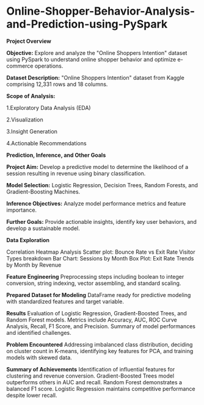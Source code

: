 # Online-Shopper-Behavior-Analysis-and-Prediction-using-PySpark
**Project Overview**

**Objective:** Explore and analyze the "Online Shoppers Intention" dataset using PySpark to understand online shopper behavior and optimize e-commerce operations.

**Dataset Description:** "Online Shoppers Intention" dataset from Kaggle comprising 12,331 rows and 18 columns.

**Scope of Analysis:**

 1.Exploratory Data Analysis (EDA)
 
 2.Visualization
 
 3.Insight Generation
 
 4.Actionable Recommendations
 
**Prediction, Inference, and Other Goals**

**Project Aim:** Develop a predictive model to determine the likelihood of a session resulting in revenue using binary classification.

**Model Selection:** Logistic Regression, Decision Trees, Random Forests, and Gradient-Boosting Machines.

**Inference Objectives:** Analyze model performance metrics and feature importance.

**Further Goals:** Provide actionable insights, identify key user behaviors, and develop a sustainable model.

**Data Exploration**

Correlation Heatmap Analysis
Scatter plot: Bounce Rate vs Exit Rate
Visitor Types breakdown
Bar Chart: Sessions by Month
Box Plot: Exit Rate Trends by Month by Revenue

**Feature Engineering**
Preprocessing steps including boolean to integer conversion, string indexing, vector assembling, and standard scaling.

**Prepared Dataset for Modeling**
DataFrame ready for predictive modeling with standardized features and target variable.

**Results**
Evaluation of Logistic Regression, Gradient-Boosted Trees, and Random Forest models.
Metrics include Accuracy, AUC, ROC Curve Analysis, Recall, F1 Score, and Precision.
Summary of model performances and identified challenges.

**Problem Encountered**
Addressing imbalanced class distribution, deciding on cluster count in K-means, identifying key features for PCA, and training models with skewed data.

**Summary of Achievements**
Identification of influential features for clustering and revenue conversion.
Gradient-Boosted Trees model outperforms others in AUC and recall.
Random Forest demonstrates a balanced F1 score.
Logistic Regression maintains competitive performance despite lower recall.
